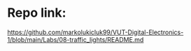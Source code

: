 # Repo link:
https://github.com/markolukicluk99/VUT-Digital-Electronics-1/blob/main/Labs/08-traffic_lights/README.md